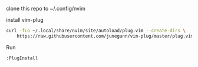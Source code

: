 clone this repo to ~/.config/nvim

install vim-plug 
```sh
curl -fLo ~/.local/share/nvim/site/autoload/plug.vim --create-dirs \
    https://raw.githubusercontent.com/junegunn/vim-plug/master/plug.vim
```

Run 
```sh
:PlugInstall
```
